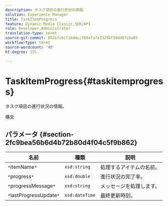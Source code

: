 ```yaml
---
description: タスク項目の進行状況の情報。
solution: Experience Manager
title: TaskItemProgress
feature: Dynamic Media Classic,SDK/API
role: Developer,Administrator
translation-type: tm+mt
source-git-commit: 052bfcbcf1bd4ccf60afa7e3325bf58dd07cba85
workflow-type: tm+mt
source-wordcount: '40'
ht-degree: 15%

---
```



# TaskItemProgress{#taskitemprogress}

タスク項目の進行状況の情報。

構文

## パラメータ {#section-2fc9bea56b6d4b72b80d4f04c5f9b862}

| 名前 | 種類 | 説明 |
|---|---|---|
| `*`itemName`*` | `xsd:string` | 処理するアイテムの名前。 |
| `*`progress`*` | `xsd:double` | 進行状況の完了率。 |
| `*`progressMessage`*` | `xsd:string` | メッセージを処理します。 |
| `*`lastProgressUpdate`*` | `xsd:dateTime` | 最終更新時刻。 |

